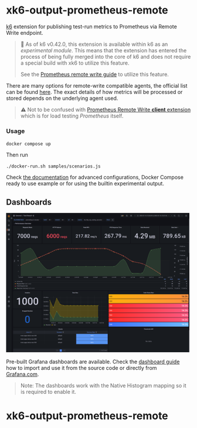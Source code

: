 # xk6-output-prometheus-remote

[k6](https://github.com/grafana/k6) extension for publishing test-run metrics to Prometheus via Remote Write endpoint.

> :bookmark: As of k6 v0.42.0, this extension is available within k6 as an _experimental module_.
> This means that the extension has entered the process of being fully merged into the core of k6 and does not require a special build with xk6 to utilize this feature.
>
> See the [Prometheus remote write guide](https://k6.io/docs/results-output/real-time/prometheus-remote-write/) to utilize this feature.
>

There are many options for remote-write compatible agents, the official list can be found [here](https://prometheus.io/docs/operating/integrations/). The exact details of how metrics will be processed or stored depends on the underlying agent used.

> :warning: Not to be confused with [Prometheus Remote Write **client** extension](https://github.com/grafana/xk6-client-prometheus-remote) which is for load testing _Prometheus_ itself.

### Usage


```
docker compose up
```
Then run 
```
./docker-run.sh samples/scenarios.js
```

Check [the documentation](https://k6.io/docs/results-output/real-time/prometheus-remote-write) for advanced configurations, Docker Compose ready to use example or for using the builtin experimental output.

## Dashboards

[<img src="./images/prometheus-dashboard-k6-test-result.png" width="500"/>](./images/prometheus-dashboard-k6-test-result.png)

Pre-built Grafana dashboards are available. Check the [dashboard guide](https://k6.io/docs/results-output/real-time/prometheus-remote-write/#time-series-visualization) how to import and use it from the source code or directly from [Grafana.com](https://grafana.com/grafana/dashboards/18030-test-result).

>Note: The dashboards work with the Native Histogram mapping so it is required to enable it.
# xk6-output-prometheus-remote
